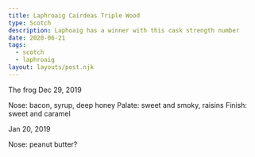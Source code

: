 ```yaml
---
title: Laphroaig Cairdeas Triple Wood
type: Scotch
description: Laphoaig has a winner with this cask strength number
date: 2020-06-21
tags:
  - scotch
  - laphroaig
layout: layouts/post.njk
---
```


The frog
Dec 29, 2019

Nose: bacon, syrup, deep honey
Palate: sweet and smoky, raisins
Finish: sweet and caramel 

Jan 20, 2019

Nose: peanut butter?
